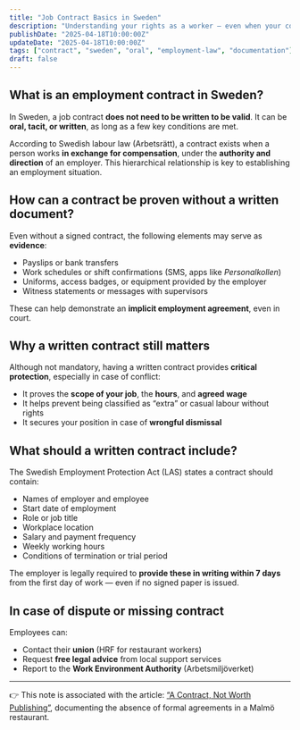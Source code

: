 ```yaml
---
title: "Job Contract Basics in Sweden"
description: "Understanding your rights as a worker — even when your contract is oral, digital, or never delivered."
publishDate: "2025-04-18T10:00:00Z"
updateDate: "2025-04-18T10:00:00Z"
tags: ["contract", "sweden", "oral", "employment-law", "documentation"]
draft: false
---
```


## What is an employment contract in Sweden?

In Sweden, a job contract **does not need to be written to be valid**. It can be **oral, tacit, or written**, as long as a few key conditions are met.

According to Swedish labour law (Arbetsrätt), a contract exists when a person works **in exchange for compensation**, under the **authority and direction** of an employer. This hierarchical relationship is key to establishing an employment situation.

## How can a contract be proven without a written document?

Even without a signed contract, the following elements may serve as **evidence**:

- Payslips or bank transfers
- Work schedules or shift confirmations (SMS, apps like _Personalkollen_)
- Uniforms, access badges, or equipment provided by the employer
- Witness statements or messages with supervisors

These can help demonstrate an **implicit employment agreement**, even in court.

## Why a written contract still matters

Although not mandatory, having a written contract provides **critical protection**, especially in case of conflict:

- It proves the **scope of your job**, the **hours**, and **agreed wage**
- It helps prevent being classified as “extra” or casual labour without rights
- It secures your position in case of **wrongful dismissal**

## What should a written contract include?

The Swedish Employment Protection Act (LAS) states a contract should contain:

- Names of employer and employee
- Start date of employment
- Role or job title
- Workplace location
- Salary and payment frequency
- Weekly working hours
- Conditions of termination or trial period

The employer is legally required to **provide these in writing within 7 days** from the first day of work — even if no signed paper is issued.

## In case of dispute or missing contract

Employees can:

- Contact their **union** (HRF for restaurant workers)
- Request **free legal advice** from local support services
- Report to the **Work Environment Authority** (Arbetsmiljöverket)

---

👉 This note is associated with the article: [“A Contract, Not Worth Publishing”](/posts/verbal-agreements-ignored-by-management), documenting the absence of formal agreements in a Malmö restaurant.
